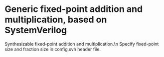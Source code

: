 # Generic fixed-point addition and multiplication, based on SystemVerilog
Synthesizable fixed-point addition and multiplication.\n
Specify fixed-point size and fraction size in config.svh header file.
